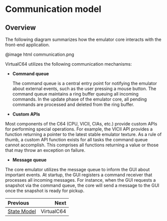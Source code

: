 # Communication model

## Overview

The following diagram summarizes how the emulator core interacts with the front-end application. 
 
@image html communication.png

VirtualC64 utilizes the following communication mechanisms:

- **Command queue**

  The command queue is a central entry point for notifying the emulator about external events, such as the user pressing a mouse button. The command queue maintains a ring buffer queuing all incoming commands. In the update phase of the emulator core, all pending commands are processed and deleted from the ring buffer.
    
- **Custom APIs**

 Most components of the C64 (CPU, VICII, CIAs, etc.) provide custom APIs for performing special operations. For example, the VICII API provides a function returning a pointer to the latest stable emulator texture. As a rule of thumb, a custom API function exists for all tasks the command queue cannot accomplish. This comprises all functions returning a value or those that may throw an exception on failure. 
     
- **Message queue**
 
 The core emulator utilizes the message queue to inform the GUI about important events. At startup, the GUI registers a command receiver that processes all incoming messages. For instance, when the GUI requests a snapshot via the command queue, the core will send a message to the GUI once the snapshot is ready for pickup.  

<div class="section_buttons">

| Previous                  |                     Next |
|:--------------------------|-------------------------:|
| [State Model](state.md)   |               VirtualC64 |
 
</div>
